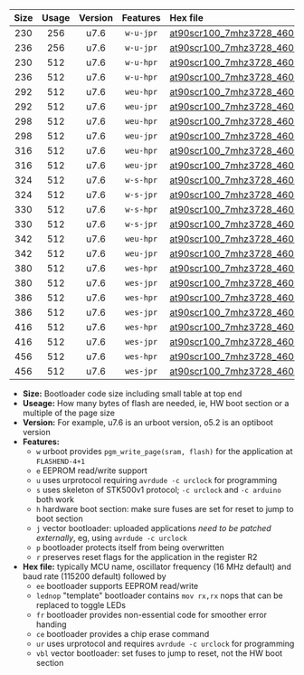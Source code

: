 |Size|Usage|Version|Features|Hex file|
|:-:|:-:|:-:|:-:|:--|
|230|256|u7.6|`w-u-jpr`|[at90scr100_7mhz3728_460800bps_ur_vbl.hex](https://raw.githubusercontent.com/stefanrueger/urboot/main/at90scr100_7mhz3728_460800bps_ur_vbl.hex)|
|236|256|u7.6|`w-u-jpr`|[at90scr100_7mhz3728_460800bps_lednop_ur_vbl.hex](https://raw.githubusercontent.com/stefanrueger/urboot/main/at90scr100_7mhz3728_460800bps_lednop_ur_vbl.hex)|
|230|512|u7.6|`w-u-hpr`|[at90scr100_7mhz3728_460800bps_ur.hex](https://raw.githubusercontent.com/stefanrueger/urboot/main/at90scr100_7mhz3728_460800bps_ur.hex)|
|236|512|u7.6|`w-u-hpr`|[at90scr100_7mhz3728_460800bps_lednop_ur.hex](https://raw.githubusercontent.com/stefanrueger/urboot/main/at90scr100_7mhz3728_460800bps_lednop_ur.hex)|
|292|512|u7.6|`weu-hpr`|[at90scr100_7mhz3728_460800bps_ee_ur.hex](https://raw.githubusercontent.com/stefanrueger/urboot/main/at90scr100_7mhz3728_460800bps_ee_ur.hex)|
|292|512|u7.6|`weu-jpr`|[at90scr100_7mhz3728_460800bps_ee_ur_vbl.hex](https://raw.githubusercontent.com/stefanrueger/urboot/main/at90scr100_7mhz3728_460800bps_ee_ur_vbl.hex)|
|298|512|u7.6|`weu-hpr`|[at90scr100_7mhz3728_460800bps_ee_lednop_ur.hex](https://raw.githubusercontent.com/stefanrueger/urboot/main/at90scr100_7mhz3728_460800bps_ee_lednop_ur.hex)|
|298|512|u7.6|`weu-jpr`|[at90scr100_7mhz3728_460800bps_ee_lednop_ur_vbl.hex](https://raw.githubusercontent.com/stefanrueger/urboot/main/at90scr100_7mhz3728_460800bps_ee_lednop_ur_vbl.hex)|
|316|512|u7.6|`weu-hpr`|[at90scr100_7mhz3728_460800bps_ee_lednop_fr_ur.hex](https://raw.githubusercontent.com/stefanrueger/urboot/main/at90scr100_7mhz3728_460800bps_ee_lednop_fr_ur.hex)|
|316|512|u7.6|`weu-jpr`|[at90scr100_7mhz3728_460800bps_ee_lednop_fr_ur_vbl.hex](https://raw.githubusercontent.com/stefanrueger/urboot/main/at90scr100_7mhz3728_460800bps_ee_lednop_fr_ur_vbl.hex)|
|324|512|u7.6|`w-s-hpr`|[at90scr100_7mhz3728_460800bps.hex](https://raw.githubusercontent.com/stefanrueger/urboot/main/at90scr100_7mhz3728_460800bps.hex)|
|324|512|u7.6|`w-s-jpr`|[at90scr100_7mhz3728_460800bps_vbl.hex](https://raw.githubusercontent.com/stefanrueger/urboot/main/at90scr100_7mhz3728_460800bps_vbl.hex)|
|330|512|u7.6|`w-s-hpr`|[at90scr100_7mhz3728_460800bps_lednop.hex](https://raw.githubusercontent.com/stefanrueger/urboot/main/at90scr100_7mhz3728_460800bps_lednop.hex)|
|330|512|u7.6|`w-s-jpr`|[at90scr100_7mhz3728_460800bps_lednop_vbl.hex](https://raw.githubusercontent.com/stefanrueger/urboot/main/at90scr100_7mhz3728_460800bps_lednop_vbl.hex)|
|342|512|u7.6|`weu-hpr`|[at90scr100_7mhz3728_460800bps_ee_lednop_fr_ce_ur.hex](https://raw.githubusercontent.com/stefanrueger/urboot/main/at90scr100_7mhz3728_460800bps_ee_lednop_fr_ce_ur.hex)|
|342|512|u7.6|`weu-jpr`|[at90scr100_7mhz3728_460800bps_ee_lednop_fr_ce_ur_vbl.hex](https://raw.githubusercontent.com/stefanrueger/urboot/main/at90scr100_7mhz3728_460800bps_ee_lednop_fr_ce_ur_vbl.hex)|
|380|512|u7.6|`wes-hpr`|[at90scr100_7mhz3728_460800bps_ee.hex](https://raw.githubusercontent.com/stefanrueger/urboot/main/at90scr100_7mhz3728_460800bps_ee.hex)|
|380|512|u7.6|`wes-jpr`|[at90scr100_7mhz3728_460800bps_ee_vbl.hex](https://raw.githubusercontent.com/stefanrueger/urboot/main/at90scr100_7mhz3728_460800bps_ee_vbl.hex)|
|386|512|u7.6|`wes-hpr`|[at90scr100_7mhz3728_460800bps_ee_lednop.hex](https://raw.githubusercontent.com/stefanrueger/urboot/main/at90scr100_7mhz3728_460800bps_ee_lednop.hex)|
|386|512|u7.6|`wes-jpr`|[at90scr100_7mhz3728_460800bps_ee_lednop_vbl.hex](https://raw.githubusercontent.com/stefanrueger/urboot/main/at90scr100_7mhz3728_460800bps_ee_lednop_vbl.hex)|
|416|512|u7.6|`wes-hpr`|[at90scr100_7mhz3728_460800bps_ee_lednop_fr.hex](https://raw.githubusercontent.com/stefanrueger/urboot/main/at90scr100_7mhz3728_460800bps_ee_lednop_fr.hex)|
|416|512|u7.6|`wes-jpr`|[at90scr100_7mhz3728_460800bps_ee_lednop_fr_vbl.hex](https://raw.githubusercontent.com/stefanrueger/urboot/main/at90scr100_7mhz3728_460800bps_ee_lednop_fr_vbl.hex)|
|456|512|u7.6|`wes-hpr`|[at90scr100_7mhz3728_460800bps_ee_lednop_fr_ce.hex](https://raw.githubusercontent.com/stefanrueger/urboot/main/at90scr100_7mhz3728_460800bps_ee_lednop_fr_ce.hex)|
|456|512|u7.6|`wes-jpr`|[at90scr100_7mhz3728_460800bps_ee_lednop_fr_ce_vbl.hex](https://raw.githubusercontent.com/stefanrueger/urboot/main/at90scr100_7mhz3728_460800bps_ee_lednop_fr_ce_vbl.hex)|

- **Size:** Bootloader code size including small table at top end
- **Useage:** How many bytes of flash are needed, ie, HW boot section or a multiple of the page size
- **Version:** For example, u7.6 is an urboot version, o5.2 is an optiboot version
- **Features:**
  + `w` urboot provides `pgm_write_page(sram, flash)` for the application at `FLASHEND-4+1`
  + `e` EEPROM read/write support
  + `u` uses urprotocol requiring `avrdude -c urclock` for programming
  + `s` uses skeleton of STK500v1 protocol; `-c urclock` and `-c arduino` both work
  + `h` hardware boot section: make sure fuses are set for reset to jump to boot section
  + `j` vector bootloader: uploaded applications *need to be patched externally*, eg, using `avrdude -c urclock`
  + `p` bootloader protects itself from being overwritten
  + `r` preserves reset flags for the application in the register R2
- **Hex file:** typically MCU name, oscillator frequency (16 MHz default) and baud rate (115200 default) followed by
  + `ee` bootloader supports EEPROM read/write
  + `lednop` "template" bootloader contains `mov rx,rx` nops that can be replaced to toggle LEDs
  + `fr` bootloader provides non-essential code for smoother error handing
  + `ce` bootloader provides a chip erase command
  + `ur` uses urprotocol and requires `avrdude -c urclock` for programming
  + `vbl` vector bootloader: set fuses to jump to reset, not the HW boot section
